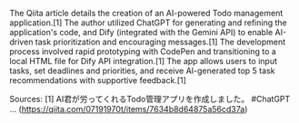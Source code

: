 The Qiita article details the creation of an AI-powered Todo management application.[1] The author utilized ChatGPT for generating and refining the application's code, and Dify (integrated with the Gemini API) to enable AI-driven task prioritization and encouraging messages.[1] The development process involved rapid prototyping with CodePen and transitioning to a local HTML file for Dify API integration.[1] The app allows users to input tasks, set deadlines and priorities, and receive AI-generated top 5 task recommendations with supportive feedback.[1]

Sources:
[1] AI君が労ってくれるTodo管理アプリを作成しました。 #ChatGPT ... (https://qiita.com/07191970t/items/7634b8d64875a56cd37a)